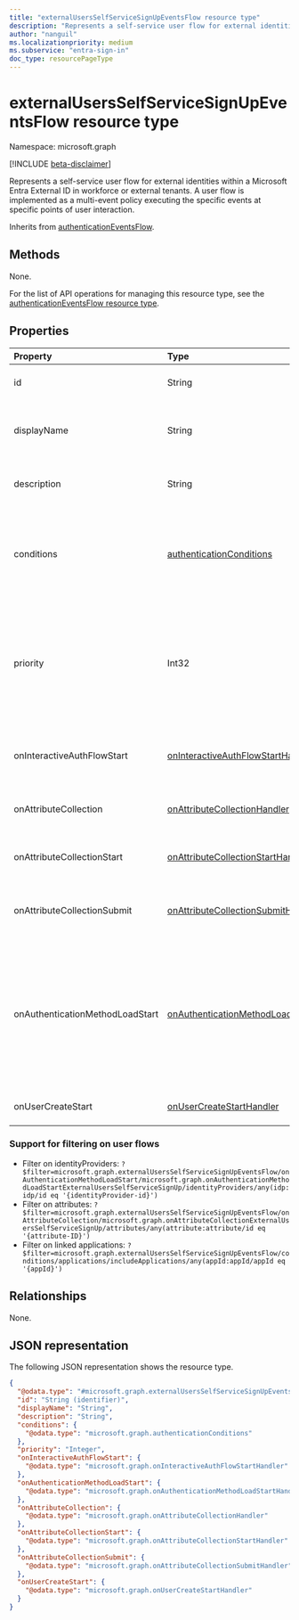 ```yaml
---
title: "externalUsersSelfServiceSignUpEventsFlow resource type"
description: "Represents a self-service user flow for external identities within a Microsoft Entra External ID in workforce or external tenants."
author: "nanguil"
ms.localizationpriority: medium
ms.subservice: "entra-sign-in"
doc_type: resourcePageType
---
```


# externalUsersSelfServiceSignUpEventsFlow resource type

Namespace: microsoft.graph

[!INCLUDE [beta-disclaimer](../../includes/beta-disclaimer.md)]

Represents a self-service user flow for external identities within a Microsoft Entra External ID in workforce or external tenants. A user flow is implemented as a multi-event policy executing the specific events at specific points of user interaction.

Inherits from [authenticationEventsFlow](../resources/authenticationeventsflow.md).

## Methods
None.

For the list of API operations for managing this resource type, see the [authenticationEventsFlow resource type](../resources/authenticationeventsflow.md).

## Properties

|Property|Type|Description|
|:---|:---|:---|
|id|String|The unique identifier for the entity. Read-only. Inherited from [entity](../resources/entity.md).|
|displayName|String|Required. The display name for the events policy. Must be unique. Inherited from [authenticationEventsFlow](../resources/authenticationeventsflow.md).|
|description|String|Optional. The description of the events policy. Inherited from [authenticationEventsFlow](../resources/authenticationeventsflow.md).|
|conditions|[authenticationConditions](../resources/authenticationconditions.md)|Optional. The conditions representing the context of the authentication request which is used to decide whether the events policy is invoked. Inherited from [authenticationEventsFlow](../resources/authenticationeventsflow.md).|
|priority|Int32|Optional. The priority to use for each individual event of the events policy. If multiple competing listeners for an event have the same priority, one is chosen and an error is silently logged. Default is 500. Inherited from [authenticationEventsFlow](../resources/authenticationeventsflow.md).|
|onInteractiveAuthFlowStart|[onInteractiveAuthFlowStartHandler](../resources/oninteractiveauthflowstarthandler.md)|Required. The configuration for what to invoke when an authentication flow is ready to be initiated. |
|onAttributeCollection|[onAttributeCollectionHandler](../resources/onattributecollectionhandler.md)|The configuration for what to invoke when attributes are ready to be collected from the user.|
|onAttributeCollectionStart|[onAttributeCollectionStartHandler](../resources/onattributecollectionstarthandler.md)|The configuration for what to invoke when attribution collection has started.|
|onAttributeCollectionSubmit|[onAttributeCollectionSubmitHandler](../resources/onattributecollectionsubmithandler.md)|The configuration for what to invoke when attributes have been submitted at the end of attribution collection.|
|onAuthenticationMethodLoadStart|[onAuthenticationMethodLoadStartHandler](../resources/onauthenticationmethodloadstarthandler.md)|Required. The configuration for what to invoke when authentication methods are ready to be presented to the user. Must have at least one identity provider linked. <br/><br/> Supports `$filter` (`eq`). See [support for filtering on user flows](#support-for-filtering-on-user-flows) for syntax information. |
|onUserCreateStart|[onUserCreateStartHandler](../resources/onusercreatestarthandler.md)|The configuration for what to invoke during user creation.|

### Support for filtering on user flows

- Filter on identityProviders: `?$filter=microsoft.graph.externalUsersSelfServiceSignUpEventsFlow/onAuthenticationMethodLoadStart/microsoft.graph.onAuthenticationMethodLoadStartExternalUsersSelfServiceSignUp/identityProviders/any(idp:idp/id eq '{identityProvider-id}')`
- Filter on attributes: `?$filter=microsoft.graph.externalUsersSelfServiceSignUpEventsFlow/onAttributeCollection/microsoft.graph.onAttributeCollectionExternalUsersSelfServiceSignUp/attributes/any(attribute:attribute/id eq '{attribute-ID}')`
- Filter on linked applications: `?$filter=microsoft.graph.externalUsersSelfServiceSignUpEventsFlow/conditions/applications/includeApplications/any(appId:appId/appId eq '{appId}')`

## Relationships
None.

## JSON representation
The following JSON representation shows the resource type.
<!-- {
  "blockType": "resource",
  "keyProperty": "id",
  "@odata.type": "microsoft.graph.externalUsersSelfServiceSignUpEventsFlow",
  "baseType": "microsoft.graph.authenticationEventsFlow",
  "openType": false
}
-->
``` json
{
  "@odata.type": "#microsoft.graph.externalUsersSelfServiceSignUpEventsFlow",
  "id": "String (identifier)",
  "displayName": "String",
  "description": "String",
  "conditions": {
    "@odata.type": "microsoft.graph.authenticationConditions"
  },
  "priority": "Integer",
  "onInteractiveAuthFlowStart": {
    "@odata.type": "microsoft.graph.onInteractiveAuthFlowStartHandler"
  },
  "onAuthenticationMethodLoadStart": {
    "@odata.type": "microsoft.graph.onAuthenticationMethodLoadStartHandler"
  },
  "onAttributeCollection": {
    "@odata.type": "microsoft.graph.onAttributeCollectionHandler"
  },
  "onAttributeCollectionStart": {
    "@odata.type": "microsoft.graph.onAttributeCollectionStartHandler"
  },
  "onAttributeCollectionSubmit": {
    "@odata.type": "microsoft.graph.onAttributeCollectionSubmitHandler"
  },
  "onUserCreateStart": {
    "@odata.type": "microsoft.graph.onUserCreateStartHandler"
  }
}
```

